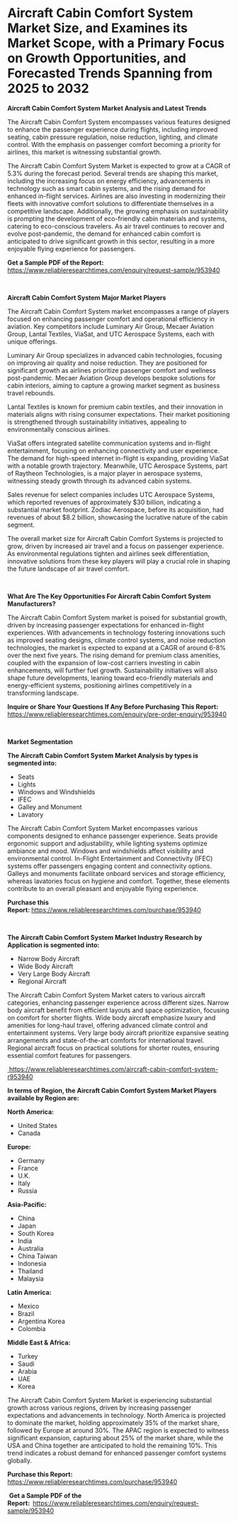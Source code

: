 <p><h1>Aircraft Cabin Comfort System Market Size, and Examines its Market Scope, with a Primary Focus on Growth Opportunities, and Forecasted Trends Spanning from 2025 to 2032</h1></p><p><strong>Aircraft Cabin Comfort System Market Analysis and Latest Trends</strong></p>
<p><p>The Aircraft Cabin Comfort System encompasses various features designed to enhance the passenger experience during flights, including improved seating, cabin pressure regulation, noise reduction, lighting, and climate control. With the emphasis on passenger comfort becoming a priority for airlines, this market is witnessing substantial growth. </p><p>The Aircraft Cabin Comfort System Market is expected to grow at a CAGR of 5.3% during the forecast period. Several trends are shaping this market, including the increasing focus on energy efficiency, advancements in technology such as smart cabin systems, and the rising demand for enhanced in-flight services. Airlines are also investing in modernizing their fleets with innovative comfort solutions to differentiate themselves in a competitive landscape. Additionally, the growing emphasis on sustainability is prompting the development of eco-friendly cabin materials and systems, catering to eco-conscious travelers. As air travel continues to recover and evolve post-pandemic, the demand for enhanced cabin comfort is anticipated to drive significant growth in this sector, resulting in a more enjoyable flying experience for passengers.</p></p>
<p><strong>Get a Sample PDF of the Report:&nbsp;</strong> <a href="https://www.reliableresearchtimes.com/enquiry/request-sample/953940?utm_campaign=3528&utm_medium=2&utm_source=Github&utm_content=ia&utm_term=18042025&utm_id=aircraft-cabin-comfort-system">https://www.reliableresearchtimes.com/enquiry/request-sample/953940</a></p>
<p>&nbsp;</p>
<p><strong>Aircraft Cabin Comfort System Major Market Players</strong></p>
<p><p>The Aircraft Cabin Comfort System market encompasses a range of players focused on enhancing passenger comfort and operational efficiency in aviation. Key competitors include Luminary Air Group, Mecaer Aviation Group, Lantal Textiles, ViaSat, and UTC Aerospace Systems, each with unique offerings.</p><p>Luminary Air Group specializes in advanced cabin technologies, focusing on improving air quality and noise reduction. They are positioned for significant growth as airlines prioritize passenger comfort and wellness post-pandemic. Mecaer Aviation Group develops bespoke solutions for cabin interiors, aiming to capture a growing market segment as business travel rebounds.</p><p>Lantal Textiles is known for premium cabin textiles, and their innovation in materials aligns with rising consumer expectations. Their market positioning is strengthened through sustainability initiatives, appealing to environmentally conscious airlines.</p><p>ViaSat offers integrated satellite communication systems and in-flight entertainment, focusing on enhancing connectivity and user experience. The demand for high-speed internet in-flight is expanding, providing ViaSat with a notable growth trajectory. Meanwhile, UTC Aerospace Systems, part of Raytheon Technologies, is a major player in aerospace systems, witnessing steady growth through its advanced cabin systems.</p><p>Sales revenue for select companies includes UTC Aerospace Systems, which reported revenues of approximately $30 billion, indicating a substantial market footprint. Zodiac Aerospace, before its acquisition, had revenues of about $8.2 billion, showcasing the lucrative nature of the cabin segment.</p><p>The overall market size for Aircraft Cabin Comfort Systems is projected to grow, driven by increased air travel and a focus on passenger experience. As environmental regulations tighten and airlines seek differentiation, innovative solutions from these key players will play a crucial role in shaping the future landscape of air travel comfort.</p></p>
<p>&nbsp;</p>
<p><strong>What Are The Key Opportunities For Aircraft Cabin Comfort System Manufacturers?</strong></p>
<p><p>The Aircraft Cabin Comfort System market is poised for substantial growth, driven by increasing passenger expectations for enhanced in-flight experiences. With advancements in technology fostering innovations such as improved seating designs, climate control systems, and noise reduction technologies, the market is expected to expand at a CAGR of around 6-8% over the next five years. The rising demand for premium class amenities, coupled with the expansion of low-cost carriers investing in cabin enhancements, will further fuel growth. Sustainability initiatives will also shape future developments, leaning toward eco-friendly materials and energy-efficient systems, positioning airlines competitively in a transforming landscape.</p></p>
<p><strong>Inquire or Share Your Questions If Any Before Purchasing This Report:</strong> <a href="https://www.reliableresearchtimes.com/enquiry/pre-order-enquiry/953940?utm_campaign=3528&utm_medium=2&utm_source=Github&utm_content=ia&utm_term=18042025&utm_id=aircraft-cabin-comfort-system">https://www.reliableresearchtimes.com/enquiry/pre-order-enquiry/953940</a></p>
<p>&nbsp;</p>
<p><strong>Market Segmentation</strong></p>
<p><strong>The Aircraft Cabin Comfort System Market Analysis by types is segmented into:</strong></p>
<p><ul><li>Seats</li><li>Lights</li><li>Windows and Windshields</li><li>IFEC</li><li>Galley and Monument</li><li>Lavatory</li></ul></p>
<p><p>The Aircraft Cabin Comfort System Market encompasses various components designed to enhance passenger experience. Seats provide ergonomic support and adjustability, while lighting systems optimize ambiance and mood. Windows and windshields affect visibility and environmental control. In-Flight Entertainment and Connectivity (IFEC) systems offer passengers engaging content and connectivity options. Galleys and monuments facilitate onboard services and storage efficiency, whereas lavatories focus on hygiene and comfort. Together, these elements contribute to an overall pleasant and enjoyable flying experience.</p></p>
<p><strong>Purchase this Report:&nbsp;</strong><a href="https://www.reliableresearchtimes.com/purchase/953940?utm_campaign=3528&utm_medium=2&utm_source=Github&utm_content=ia&utm_term=18042025&utm_id=aircraft-cabin-comfort-system">https://www.reliableresearchtimes.com/purchase/953940</a></p>
<p>&nbsp;</p>
<p><strong>The Aircraft Cabin Comfort System Market Industry Research by Application is segmented into:</strong></p>
<p><ul><li>Narrow Body Aircraft</li><li>Wide Body Aircraft</li><li>Very Large Body Aircraft</li><li>Regional Aircraft</li></ul></p>
<p><p>The Aircraft Cabin Comfort System Market caters to various aircraft categories, enhancing passenger experience across different sizes. Narrow body aircraft benefit from efficient layouts and space optimization, focusing on comfort for shorter flights. Wide body aircraft emphasize luxury and amenities for long-haul travel, offering advanced climate control and entertainment systems. Very large body aircraft prioritize expansive seating arrangements and state-of-the-art comforts for international travel. Regional aircraft focus on practical solutions for shorter routes, ensuring essential comfort features for passengers.</p></p>
<p><a href="https://www.reliableresearchtimes.com/aircraft-cabin-comfort-system-r953940?utm_campaign=3528&utm_medium=2&utm_source=Github&utm_content=ia&utm_term=18042025&utm_id=aircraft-cabin-comfort-system">&nbsp;https://www.reliableresearchtimes.com/aircraft-cabin-comfort-system-r953940</a></p>
<p><strong>In terms of Region, the Aircraft Cabin Comfort System Market Players available by Region are:</strong></p>
<p>
    <p> <strong> North America: </strong>
        <ul>
            <li>United States</li>
            <li>Canada</li>
        </ul>
        </p> 
    <p> <strong> Europe: </strong>
        <ul>
            <li>Germany</li>
            <li>France</li>
            <li>U.K.</li>
            <li>Italy</li>
            <li>Russia</li>
        </ul>
        </p> 
    <p> <strong> Asia-Pacific: </strong>
        <ul>
            <li>China</li>
            <li>Japan</li>
            <li>South Korea</li>
            <li>India</li>
            <li>Australia</li>
            <li>China Taiwan</li>
            <li>Indonesia</li>
            <li>Thailand</li>
            <li>Malaysia</li>
        </ul>
        </p> 
    <p> <strong> Latin America: </strong>
        <ul>
            <li>Mexico</li>
            <li>Brazil</li>
            <li>Argentina Korea</li>
            <li>Colombia</li>
        </ul>
        </p> 
    <p> <strong> Middle East & Africa: </strong>
        <ul>
            <li>Turkey</li>
            <li>Saudi</li>
            <li>Arabia</li>
            <li>UAE</li>
            <li>Korea</li>
        </ul>
    </p>
    </p>
<p><p>The Aircraft Cabin Comfort System Market is experiencing substantial growth across various regions, driven by increasing passenger expectations and advancements in technology. North America is projected to dominate the market, holding approximately 35% of the market share, followed by Europe at around 30%. The APAC region is expected to witness significant expansion, capturing about 25% of the market share, while the USA and China together are anticipated to hold the remaining 10%. This trend indicates a robust demand for enhanced passenger comfort systems globally.</p></p>
<p><strong>Purchase this Report: </strong><a href="https://www.reliableresearchtimes.com/purchase/953940?utm_campaign=3528&utm_medium=2&utm_source=Github&utm_content=ia&utm_term=18042025&utm_id=aircraft-cabin-comfort-system">https://www.reliableresearchtimes.com/purchase/953940</a></p>
<p>&nbsp;<strong>Get a Sample PDF of the Report:&nbsp;&nbsp;</strong><a href="https://www.reliableresearchtimes.com/enquiry/request-sample/953940?utm_campaign=3528&utm_medium=2&utm_source=Github&utm_content=ia&utm_term=18042025&utm_id=aircraft-cabin-comfort-system">https://www.reliableresearchtimes.com/enquiry/request-sample/953940</a></p>
<p><strong></strong></p>
<p><p></p><p></p><p></p></p>